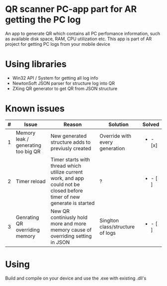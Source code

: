 # QR scanner PC-app part for AR getting the PC log
An app to generate QR which contains all PC perfomance information, such as available disk space, RAM, CPU utilization etc.
This app is part of AR project for getting PC logs from your mobile device
# Using libraries
  * Win32 API / System for getting all log info
  * NewtonSoft JSON parser for structure log into QR
  * ZXing QR generator to get QR from JSON structure
# Known issues
|  #  |                  Issue               |                                                             Reason                                                          |           Solution               |         Solved          |
|-----|--------------------------------------|-----------------------------------------------------------------------------------------------------------------------------|----------------------------------|-------------------------|
|  1  | Memory leak / generating too big QR  | New generated structure adds to previusly created                                                                           | Override with every generation   |<ul><li>- [x] </li></ul> |
|  2  | Timer reload                         | Timer starts with thread which utilize current work, and app could not be closed before timer of new generate is started    |    ?                             |<ul><li>- [ ] </li></ul> |
|  3  | Genrating QR overriding memory       | New QR continiusly hold more and more memory cause of overriding setting in JSON                                            | Singlton class/structure of logs |<ul><li>- [ ] </li></ul> |
# Using
Build and compile on your device and use the .exe with existing .dll's

